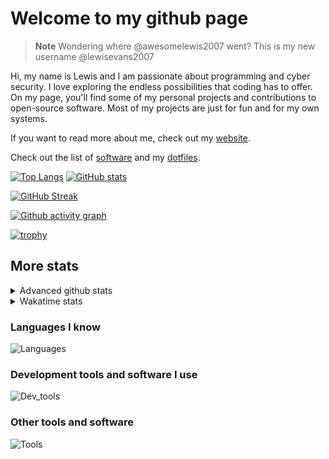 # Welcome to my github page

> **Note**
> Wondering where @awesomelewis2007 went? This is my new username @lewisevans2007

Hi, my name is Lewis and I am passionate about programming and cyber security. I love exploring the endless possibilities that coding has to offer. On my page, you'll find some of my personal projects and contributions to open-source software. Most of my projects are just for fun and for my own systems.

If you want to read more about me, check out my [website](https://lewisevans2007.github.io/).

Check out the list of [software](https://github.com/lewisevans2007/lewisevans2007/blob/master/software.md) and my [dotfiles](https://github.com/lewisevans2007/dotfiles).

[![Top Langs](https://github-readme-stats.vercel.app/api/top-langs/?username=lewisevans2007&hide=html,css,jupyter%20notebook&langs_count=10&layout=donut&theme=transparent&exclude_repo=GPT-code-repository,Obsidian_vault)](https://github.com/anuraghazra/github-readme-stats) 
[![GitHub stats](https://github-readme-stats.vercel.app/api?username=lewisevans2007&show_icons=true&theme=transparent)](https://github.com/anuraghazra/github-readme-stats)

[![GitHub Streak](https://streak-stats.demolab.com?user=Awesomelewis2007&theme=transparent)](https://git.io/streak-stats)

[![Github activity graph](https://github-readme-activity-graph.vercel.app/graph?username=lewisevans2007&theme=github-compact&area=true)](https://github.com/ashutosh00710/github-readme-activity-graph)

[![trophy](https://github-profile-trophy.vercel.app/?username=lewisevans2007&theme=darkhub)](https://github.com/ryo-ma/github-profile-trophy)

## More stats
<details close>
<summary>Advanced github stats</summary>
<br>
  
![Metrics](https://raw.githubusercontent.com/lewisevans2007/lewisevans2007/master/github-metrics.svg)
  
</details>

<details close>
<summary>Wakatime stats</summary>
<br>

<!--START_SECTION:waka-->

```txt
Markdown      2 hrs 17 mins   ██████████████░░░░░░░░░░░   55.99 %
C++           1 hr            ██████░░░░░░░░░░░░░░░░░░░   24.62 %
Python        17 mins         █▓░░░░░░░░░░░░░░░░░░░░░░░   07.16 %
C             9 mins          █░░░░░░░░░░░░░░░░░░░░░░░░   03.73 %
CSS           6 mins          ▓░░░░░░░░░░░░░░░░░░░░░░░░   02.79 %
HTML          4 mins          ▒░░░░░░░░░░░░░░░░░░░░░░░░   01.75 %
JavaScript    3 mins          ▒░░░░░░░░░░░░░░░░░░░░░░░░   01.30 %
Objective-C   2 mins          ▒░░░░░░░░░░░░░░░░░░░░░░░░   01.09 %
JSON          1 min           ░░░░░░░░░░░░░░░░░░░░░░░░░   00.59 %
Other         1 min           ░░░░░░░░░░░░░░░░░░░░░░░░░   00.45 %
Makefile      0 secs          ░░░░░░░░░░░░░░░░░░░░░░░░░   00.24 %
Git           0 secs          ░░░░░░░░░░░░░░░░░░░░░░░░░   00.22 %
Text          0 secs          ░░░░░░░░░░░░░░░░░░░░░░░░░   00.05 %
```

<!--END_SECTION:waka-->
</details>

### Languages I know
![Languages](https://skillicons.dev/icons?i=python,cpp,cs,c,javascript,nodejs,dotnet,bash,css,html,rust)
### Development tools and software I use
![Dev_tools](https://skillicons.dev/icons?i=git,docker,github,googlecloud,vscode,visualstudio,raspberrypi,linux,powershell,replit)
### Other tools and software
![Tools](https://skillicons.dev/icons?i=blender,ps,pr,ai,xd,figma)
